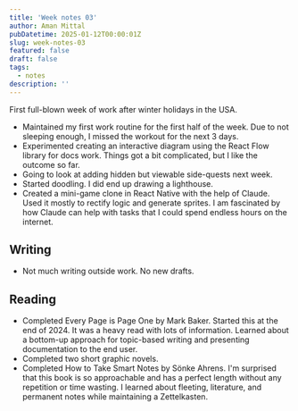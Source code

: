 ```yaml
---
title: 'Week notes 03'
author: Aman Mittal
pubDatetime: 2025-01-12T00:00:01Z
slug: week-notes-03
featured: false
draft: false
tags:
  - notes
description: ''
---
```


First full-blown week of work after winter holidays in the USA.

- Maintained my first work routine for the first half of the week. Due to not sleeping enough, I missed the workout for the next 3 days.
- Experimented creating an interactive diagram using the React Flow library for docs work. Things got a bit complicated, but I like the outcome so far.
- Going to look at adding hidden but viewable side-quests next week.
- Started doodling. I did end up drawing a lighthouse.
- Created a mini-game clone in React Native with the help of Claude. Used it mostly to rectify logic and generate sprites. I am fascinated by how Claude can help with tasks that I could spend endless hours on the internet.

## Writing

- Not much writing outside work. No new drafts.

## Reading

- Completed Every Page is Page One by Mark Baker. Started this at the end of 2024. It was a heavy read with lots of information. Learned about a bottom-up approach for topic-based writing and presenting documentation to the end user.
- Completed two short graphic novels.
- Completed How to Take Smart Notes by Sönke Ahrens. I'm surprised that this book is so approachable and has a perfect length without any repetition or time wasting. I learned about fleeting, literature, and permanent notes while maintaining a Zettelkasten.
